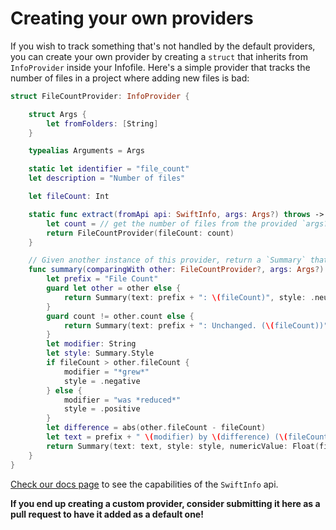 # Creating your own providers

If you wish to track something that's not handled by the default providers, you can create your own provider by creating a `struct` that inherits from `InfoProvider` inside your Infofile. Here's a simple provider that tracks the number of files in a project where adding new files is bad:

```swift
struct FileCountProvider: InfoProvider {

    struct Args {
        let fromFolders: [String]
    }

    typealias Arguments = Args

    static let identifier = "file_count"
    let description = "Number of files"

    let fileCount: Int

    static func extract(fromApi api: SwiftInfo, args: Args?) throws -> FileCountProvider {
        let count = // get the number of files from the provided `args?.fromFolders`
        return FileCountProvider(fileCount: count)
    }

    // Given another instance of this provider, return a `Summary` that explains the difference between them.
    func summary(comparingWith other: FileCountProvider?, args: Args?) -> Summary {
        let prefix = "File Count"
        guard let other = other else {
            return Summary(text: prefix + ": \(fileCount)", style: .neutral)
        }
        guard count != other.count else {
            return Summary(text: prefix + ": Unchanged. (\(fileCount))", style: .neutral)
        }
        let modifier: String
        let style: Summary.Style
        if fileCount > other.fileCount {
            modifier = "*grew*"
            style = .negative
        } else {
            modifier = "was *reduced*"
            style = .positive
        }
        let difference = abs(other.fileCount - fileCount)
        let text = prefix + " \(modifier) by \(difference) (\(fileCount))"
        return Summary(text: text, style: style, numericValue: Float(fileCount), stringValue: "\(fileCount) files")
    }
}
```

[Check our docs page](https://rockbruno.github.io/SwiftInfo/Structs/SwiftInfo.html) to see the capabilities of the `SwiftInfo` api.

**If you end up creating a custom provider, consider submitting it here as a pull request to have it added as a default one!**
